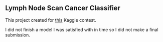 ## Lymph Node Scan Cancer Classifier

This project created for [this](https://www.kaggle.com/c/histopathologic-cancer-detection "Histopathologic Cancer Detection") Kaggle contest. 

I did not finish a model I was satisfied with in time so I did not make a final submission.